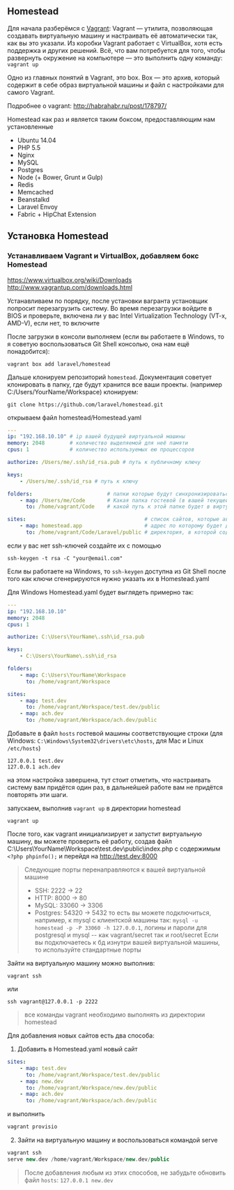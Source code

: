 ## Homestead

Для начала разберёмся с [Vagrant](http://www.vagrantup.com/):
Vagrant — утилита, позволяющая создавать виртуальную машину и настраивать её автоматически так, как вы это указали. 
Из коробки Vagrant работает с VirtualBox, хотя есть поддержка и других решений. Всё, что вам потребуется для того, 
чтобы развернуть окружение на компьютере — это выполнить одну команду: `vagrant up`

Одно из главных понятий в Vagrant, это box. Box — это архив, который содержит в себе образ виртуальной машины и файл 
с настройками для самого Vagrant.

Подробнее о vagrant: http://habrahabr.ru/post/178797/

Homestead как раз и является таким боксом, предоставляющим нам установленные 

* Ubuntu 14.04
* PHP 5.5
* Nginx
* MySQL
* Postgres
* Node (+ Bower, Grunt и Gulp)
* Redis 
* Memcached
* Beanstalkd
* Laravel Envoy
* Fabric + HipChat Extension

## Установка Homestead

### Устанавливаем Vagrant и VirtualBox, добавляем бокс Homestead

https://www.virtualbox.org/wiki/Downloads
http://www.vagrantup.com/downloads.html

Устанавливаем по порядку, после установки вагранта установщик попросит перезагрузить систему. Во время перезагрузки
войдите в BIOS и проверьте, включена ли у вас Intel Virtualization Technology (VT-x, AMD-V), если нет, то включите

После загрузки в консоли выполняем (если вы работаете в Windows, то я советую воспользоваться Git Shell консолью, она нам ещё понадобится):

    vagrant box add laravel/homestead

Дальше клонируем репозиторий `homestead`. Документация советует клонировать в папку, где будут хранится 
все ваши проекты. (например C:/Users/YourName/Workspace) 
клонируем:

    git clone https://github.com/laravel/homestead.git
    
открываем файл homestead/Homestead.yaml

```yaml
---
ip: "192.168.10.10" # ip вашей будущей виртуальной машины
memory: 2048        # количество выделяемой для неё памяти
cpus: 1             # количество используемых ею процессоров

authorize: /Users/me/.ssh/id_rsa.pub # путь к публичному ключу

keys:
    - /Users/me/.ssh/id_rsa # путь к ключу

folders:                        # папки которые будут синхронизироваться между гостевой и виртуальной машинами
    - map: /Users/me/Code       # Какая папка гостевой (в вашей текущей) машины будет синхронизироваться с виртуальной
      to: /home/vagrant/Code    # какой путь к этой папке будет в виртуальной системе 

sites:                                      # список сайтов, которые автоматически настроятся при инициализации (!) системы
    - map: homestead.app                    # адрес по которому будет доступен сайт
      to: /home/vagrant/Code/Laravel/public # директория, в которой содержится точка входа (index.php) 
```

если у вас нет ssh-ключей создайте их с помощью 
    
    ssh-keygen -t rsa -C "your@email.com"

Если вы работаете на Windows, то `ssh-keygen` доступна из Git Shell
после того как ключи сгенерируются нужно указать их в Homestead.yaml

Для Windows Homestead.yaml будет выглядеть примерно так:

```yaml
---
ip: "192.168.10.10"
memory: 2048
cpus: 1

authorize: C:\Users\YourName\.ssh\id_rsa.pub

keys:
    - C:\Users\YourName\.ssh\id_rsa

folders:
    - map: C:\Users\YourName\Workspace
      to: /home/vagrant/Workspace

sites:
    - map: test.dev
      to: /home/vagrant/Workspace/test.dev/public
    - map: ach.dev
      to: /home/vagrant/Workspace/ach.dev/public
```

Добавьте в файл `hosts` гостевой машины соответствующие строки 
(для Windows: `C:\Windows\System32\drivers\etc\hosts`, для Mac и Linux `/etc/hosts`)
 
```
127.0.0.1 test.dev
127.0.0.1 ach.dev
```

на этом настройка завершена, тут стоит отметить, что настраивать систему вам придётся один раз, 
в дальнейшей работе вам не придётся повторять эти шаги. 
 
запускаем, выполнив `vagrant up` в директории homestead

    vagrant up
    
После того, как vagrant инициализирует и запустит виртуальную машину, вы можете проверить её работу, 
создав файл C:\Users\YourName\Workspace\test.dev\public\index.php с содержимым `<?php phpinfo();` и перейдя на http://test.dev:8000

> Следующие порты перенаправляются к вашей виртуальной машине
> * SSH: 2222 -> 22
> * HTTP: 8000 -> 80
> * MySQL: 33060 -> 3306
> * Postgres: 54320 -> 5432
> то есть вы можете подключиться, например, к mysql 
> с клиентской машины так: `mysql -u homestead -p -P 33060 -h 127.0.0.1`, 
> логины и пароли для postgresql и mysql -- как vagrant/secret так и root/secret
> Если вы подключаетесь к бд изнутри вашей виртуальной машины, то используйте стандартные порты

Зайти на виртуальную машину можно выполнив:

    vagrant ssh
    
или

    ssh vagrant@127.0.0.1 -p 2222

> все команды vagrant необходимо выполнять из директории homestead

Для добавления новых сайтов есть два способа:
1. Добавить в Homestead.yaml новый сайт 
```yaml
sites:
    - map: test.dev
      to: /home/vagrant/Workspace/test.dev/public
    - map: new.dev
      to: /home/vagrant/Workspace/new.dev/public
    - map: ach.dev
      to: /home/vagrant/Workspace/ach.dev/public
```
и выполнить
```bash
vagrant provisio
```
2. Зайти на виртуальную машину и воспользоваться командой serve
```php
vagrant ssh
serve new.dev /home/vagrant/Workspace/new.dev/public
```

> После добавления любым из этих способов, не забудьте обновить файл `hosts`: `127.0.0.1 new.dev`
